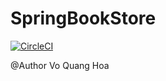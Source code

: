 # SpringBookStore

[![CircleCI](https://circleci.com/gh/voquanghoa/SpringBookStore.svg?style=svg)](https://circleci.com/gh/voquanghoa/SpringBookStore)

@Author Vo Quang Hoa

